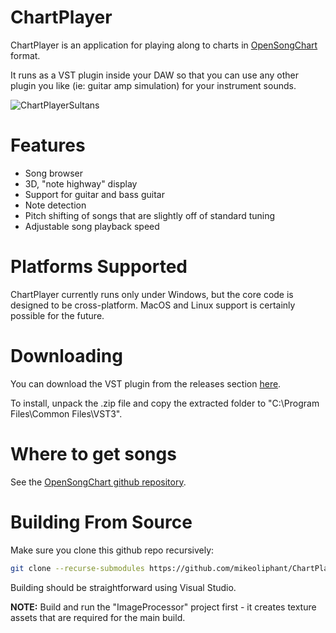 # ChartPlayer

ChartPlayer is an application for playing along to charts in [OpenSongChart](https://github.com/mikeoliphant/OpenSongChart) format.

It runs as a VST plugin inside your DAW so that you can use any other plugin you like (ie: guitar amp simulation) for your instrument sounds.

![ChartPlayerSultans](https://github.com/mikeoliphant/ChartPlayer/assets/6710799/a0aafcdf-4121-425f-945b-07974ec7dbcc)

# Features

* Song browser
* 3D, "note highway" display
* Support for guitar and bass guitar
* Note detection
* Pitch shifting of songs that are slightly off of standard tuning
* Adjustable song playback speed

# Platforms Supported

ChartPlayer currently runs only under Windows, but the core code is designed to be cross-platform. MacOS and Linux support is certainly possible for the future.

# Downloading

You can download the VST plugin from the releases section [here](https://github.com/mikeoliphant/ChartPlayer/releases/latest).

To install, unpack the .zip file and copy the extracted folder to "C:\Program Files\Common Files\VST3".

# Where to get songs

See the [OpenSongChart github repository](https://github.com/mikeoliphant/OpenSongChart).

# Building From Source

Make sure you clone this github repo recursively:

```bash
git clone --recurse-submodules https://github.com/mikeoliphant/ChartPlayer
```

Building should be straightforward using Visual Studio.

**NOTE:** Build and run the "ImageProcessor" project first - it creates texture assets that are required for the main build.


